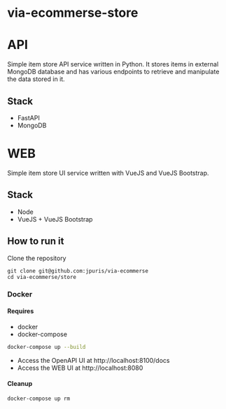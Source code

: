 # via-ecommerse-store

# API

Simple item store API service written in Python.
It stores items in external MongoDB database and has various endpoints to retrieve and manipulate the data stored in it.

## Stack
- FastAPI
- MongoDB

# WEB

Simple item store UI service written with VueJS and VueJS Bootstrap.

## Stack
- Node
- VueJS + VueJS Bootstrap

## How to run it

Clone the repository
```
git clone git@github.com:jpuris/via-ecommerse
cd via-ecommerse/store
```

### Docker

#### Requires
- docker
- docker-compose

```sh
docker-compose up --build 
```

- Access the OpenAPI UI at http://localhost:8100/docs
- Access the WEB UI at http://localhost:8080

#### Cleanup

```shell
docker-compose up rm
```